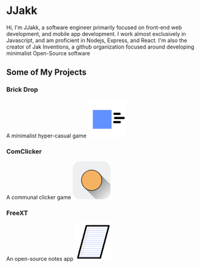 # JJakk
Hi, I'm JJakk, a software engineer primarily focused on front-end web development, and mobile app development.  I work almost exclusively in Javascript, and am proficient in Nodejs, Express, and React.  I'm also the creator of Jak Inventions, a github organization focused around developing minimalist Open-Source software
## Some of My Projects
### Brick Drop
A minimalist hyper-casual game
<img alt='Brick Drop' src='./brick-drop-icon.png' width='100' height='100'/>
### ComClicker
A communal clicker game
<img alt='ComClicker' src='./comclicker-icon.png' width='100' height='100'/>
### FreeXT
An open-source notes app
<img alt='FreeXT' src='./freext-icon.png' width='100' height='100'/>
